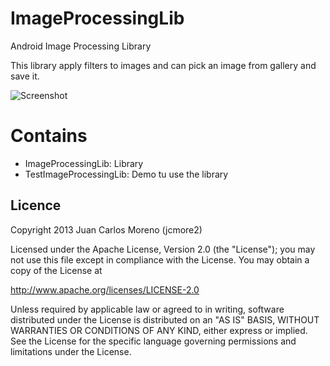 ImageProcessingLib
==================

Android Image Processing Library

This library apply filters to images and can pick an image from gallery and save it.

![Screenshot](https://github.com/jcmore2/ImageProcessingLib/raw/master/raw/demo_image.png)


Contains
==================

* ImageProcessingLib: Library
* TestImageProcessingLib: Demo tu use the library


Licence
-------
Copyright 2013 Juan Carlos Moreno (jcmore2)

Licensed under the Apache License, Version 2.0 (the "License");
you may not use this file except in compliance with the License.
You may obtain a copy of the License at

   http://www.apache.org/licenses/LICENSE-2.0

Unless required by applicable law or agreed to in writing, software
distributed under the License is distributed on an "AS IS" BASIS,
WITHOUT WARRANTIES OR CONDITIONS OF ANY KIND, either express or implied.
See the License for the specific language governing permissions and
limitations under the License.